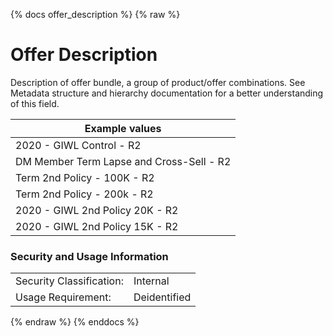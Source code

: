 {% docs offer_description %}
{% raw %}

<a name="offer_description"></a>
# Offer Description
Description of offer bundle, a group of product/offer combinations. See Metadata structure and hierarchy
documentation for a better understanding of this field.

| Example values                            |
|-------------------------------------------|
| 2020 - GIWL Control - R2                  |
| DM Member Term Lapse and Cross-Sell - R2  |
| Term 2nd Policy - 100K - R2               |
| Term 2nd Policy - 200k - R2               |
| 2020 - GIWL 2nd Policy 20K - R2           |
| 2020 - GIWL 2nd Policy 15K - R2           |

### Security and Usage Information
|     |     |
| --- | --- |
| Security Classification: | Internal |
| Usage Requirement:       | Deidentified |

{% endraw %}
{% enddocs %}